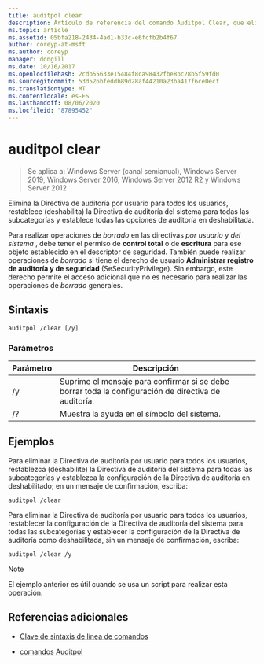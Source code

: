 ```yaml
---
title: auditpol clear
description: Artículo de referencia del comando Auditpol Clear, que elimina la Directiva de auditoría por usuario para todos los usuarios, restablece (deshabilita) la Directiva de auditoría del sistema para todas las subcategorías y establece todas las opciones de auditoría en deshabilitado.
ms.topic: article
ms.assetid: 05bfa218-2434-4ad1-b33c-e6fcfb2b4f67
author: coreyp-at-msft
ms.author: coreyp
manager: dongill
ms.date: 10/16/2017
ms.openlocfilehash: 2cdb55633e15484f8ca98432fbe8bc28b5f59fd0
ms.sourcegitcommit: 53d526bfeddb89d28af44210a23ba417f6ce0ecf
ms.translationtype: MT
ms.contentlocale: es-ES
ms.lasthandoff: 08/06/2020
ms.locfileid: "87895452"
---
```

# <a name="auditpol-clear"></a>auditpol clear

> Se aplica a: Windows Server (canal semianual), Windows Server 2019, Windows Server 2016, Windows Server 2012 R2 y Windows Server 2012

Elimina la Directiva de auditoría por usuario para todos los usuarios, restablece (deshabilita) la Directiva de auditoría del sistema para todas las subcategorías y establece todas las opciones de auditoría en deshabilitada.

Para realizar operaciones de *borrado* en las directivas *por usuario* y *del sistema* , debe tener el permiso de **control total** o de **escritura** para ese objeto establecido en el descriptor de seguridad. También puede realizar operaciones de *borrado* si tiene el derecho de usuario **Administrar registro de auditoría y de seguridad** (SeSecurityPrivilege). Sin embargo, este derecho permite el acceso adicional que no es necesario para realizar las operaciones de *borrado* generales.

## <a name="syntax"></a>Sintaxis

```
auditpol /clear [/y]
```

### <a name="parameters"></a>Parámetros

| Parámetro | Descripción |
| ----------- | --------------- |
| /y | Suprime el mensaje para confirmar si se debe borrar toda la configuración de directiva de auditoría. |
| /? | Muestra la ayuda en el símbolo del sistema. |

## <a name="examples"></a>Ejemplos

Para eliminar la Directiva de auditoría por usuario para todos los usuarios, restablezca (deshabilite) la Directiva de auditoría del sistema para todas las subcategorías y establezca la configuración de la Directiva de auditoría en deshabilitado; en un mensaje de confirmación, escriba:

```
auditpol /clear
```

Para eliminar la Directiva de auditoría por usuario para todos los usuarios, restablecer la configuración de la Directiva de auditoría del sistema para todas las subcategorías y establecer la configuración de la Directiva de auditoría como deshabilitada, sin un mensaje de confirmación, escriba:

```
auditpol /clear /y
```

> [!NOTE]
> El ejemplo anterior es útil cuando se usa un script para realizar esta operación.

## <a name="additional-references"></a>Referencias adicionales

- [Clave de sintaxis de línea de comandos](command-line-syntax-key.md)

- [comandos Auditpol](auditpol.md)
